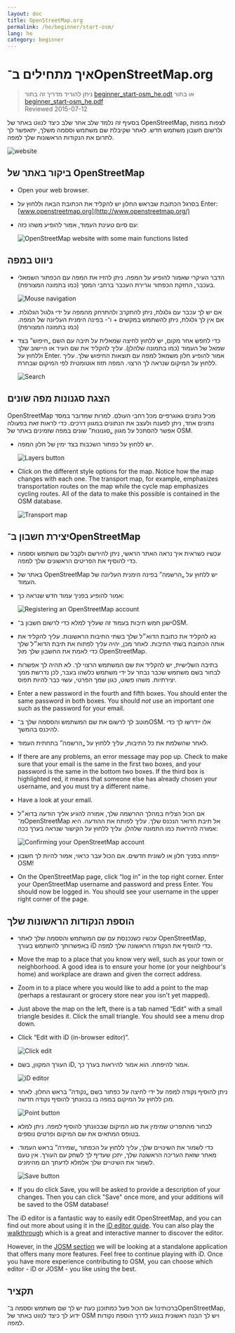 ```yaml
---
layout: doc
title: OpenStreetMap.org
permalink: /he/beginner/start-osm/
lang: he
category: beginner
---
```


איך מתחילים ב־OpenStreetMap.org
====================================

> ניתן להוריד מדריך זה בתור [beginner_start-osm_he.odt](/files/beginner_start-osm_he.odt) או בתור [beginner_start-osm_he.pdf](/files/beginner_start-osm_he.pdf)  
> Reviewed 2015-07-12  

בסעיף זה נלמד שלב אחר שלב כיצד לנווט באתר של OpenStreetMap, לצפות במפות ולרשום חשבון משתמש חדש. לאחר שקיבלת שם משתמש וססמה משלך, יתאפשר לך לתרום את הנקודות הראשונות שלך למפה.

![website][]

ביקור באתר של OpenStreetMap
-------------------------------

-   Open your web browser.
-   בסרגל הכתובת שבראש החלון יש להקליד את הכתובת הבאה וללחוץ על Enter:
    [www.openstreetmap.org](http://www.openstreetmap.org/)
-   עם סיום טעינת העמוד, אמור להופיע משהו כזה:

    ![OpenStreetMap website with some main functions listed][]

ניווט במפה
----------------

-   הדבר העיקרי שאמור להופיע על המפה. ניתן להזיז את המפה עם הכפתור השמאלי בעכבר, החזקת הכפתור וגרירת העכבר ברחבי המסך (כמו בתמונה המצורפת).

    ![Mouse navigation][]

-   אם יש לך עכבר עם גלגלת, ניתן להתקרב ולהתרחק מהמפה על ידי גלגול הגלגלת. אם אין לך גלגלת, ניתן להשתמש במקשים + ו־- בפינה הימנית העליונה של המפה. (כמו בתמונה המצורפת)
-   כדי לחפש אחר מקום, יש ללחוץ לחיצה שמאלית על תיבה עם השם „חיפוש” בצד שמאל של העמוד (כמו בתמונה שלהלן). עליך להקליד את שם העיר או היישוב שלך וללחוץ על Enter. אמור להופיע חלון משמאל למפה עם תוצאות החיפוש שלך. עליך ללחוץ על המיקום שנראה לך הרצוי. המפה תזוז אוטומטית לפי המיקום שבחרת.

    ![Search][]
   

הצגת סגנונות מפה שונים
------------------------

OpenStreetMap מכיל נתונים גאוגרפיים מכל רחבי העולם. למרות שמדובר במסד נתונים אחד, ניתן לפענח ולעצב את הנתונים במגוון דרכים. כדי לראות זאת בפעולה אפשר להסתכל על מגוון „סגנונות” שונים במפה שזמינים באתר של OSM.

-  יש ללחוץ על כפתור השכבות בצד ימין של חלון המפה.

    ![Layers button][]

-   Click on the different style options for the map. Notice how the map changes with each one. The transport map, for example, emphasizes transportation routes on the map while the cycle map emphasizes cycling routes. All of the data to make this possible is contained in the OSM database.

    ![Transport map][]

יצירת חשבון ב־OpenStreetMap
-------------------------------

-   עכשיו כשראית איך נראה האתר הראשי, ניתן להירשם ולקבל שם משתמש וססמה כדי להוסיף את הפריטים הראשונים שלך למפה.
-   באתר של OpenStreetMap יש ללחוץ על „הרשמה” בפינה הימנית העליונה של העמוד.
-   אמור להופיע בפניך עמוד חדש שנראה כך:

    ![Registering an OpenStreetMap account][]

-   ישנן חמש תיבות בעמוד זה שעליך למלא כדי לרשום חשבון ב־OSM.
-  נא להקליד את כתובת הדוא״ל שלך בשתי התיבות הראשונות. עליך להקליד את אותה הכתובת בשתי התיבות. לאחר מכן, יהיה עליך לפתוח את תיבת הדוא״ל שלך כדי לאמת את החשבון שלך מול OpenStreetMap.
-  בתיבה השלישית, יש להקליד את שם המשתמש הרצוי לך. לא תהיה לך אפשרות לבחור בשם משתמש שכבר נבחר על ידי משתמש כלשהו בעבר, לכן נדרשת ממך יצירתיות. משהו פשוט, כגון שמך הפרטי, עשוי כבר להיות תפוס.
-   Enter a new password in the fourth and fifth boxes. You should enter the same password in both boxes. You should *not* use an important one such as the password for your email.
-   מוטב לך לרשום את שם המשתמש והססמה שלך ב־OSM. אלו יידרשו לך כדי להיכנס בהמשך.
-   לאחר שהשלמת את כל התיבות, עליך ללחוץ על „הרשמה” בתחתית העמוד.
-   If there are any problems, an error message may pop up. Check to make sure that your email is the same in the first two boxes, and your password is the same in the bottom two boxes. If the third box is highlighted red, it means that someone else has already chosen your username, and you must try a different name.
-   Have a look at your email.
-  אם הכול הצליח במהלך ההרשמה שלך, אמורה להגיע אליך הודעה בדוא״ל מ־OpenStreetMap אל תיבת הדואר הנכנס שלך. עליך לפותח את ההודעה. היא אמורה להיראות כמו התמונה שלהלן. עליך ללחוץ על הקישור שנראה בערך ככה:

    ![Confirming your OpenStreetMap account][]

-   ייפתחו בפניך חלון או לשונית חדשים. אם הכול עבר כראוי, אמור להיות לך חשבון OSM!
-   On the OpenStreetMap page, click “log in” in the top right corner.  Enter your OpenStreetMap username and password and press Enter. You should now be logged in. You should see your username in the upper right corner of the page.

הוספת הנקודות הראשונות שלך
------------------------

- עכשיו כשנכנסת עם שם המשתמש והססמה שלך לאתר OpenStreetMap, באפשרותך להשתמש בעורך iD כדי להוסיף את הנקודה הראשונה שלך למפה.
-   Move the map to a place that you know very well, such as your town or neighborhood. A good idea is to ensure your home (or your neighbour's home) and workplace are drawn and given the correct address. 
-   Zoom in to a place where you would like to add a point to the map (perhaps a restaurant or grocery store near you isn't yet mapped).
-   Just above the map on the left, there is a tab named “Edit” with a small triangle besides it. Click the small triangle. You should see a menu drop down.
-   Click “Edit with iD (in-browser editor)”.

    ![Click edit][]

-   העורך המקוון, בשם iD, אמור להיפתח. הוא אמור להיראות בערך כך.

    ![iD editor][]

-   ניתן להוסיף נקודה למפה על ידי לחיצה על כפתור בשם „נקודה” בראש החלון. לאחר מכן ללחוץ על המיקום במפה בו בכוונתך להוסיף נקודה חדשה.

    ![Point button][]    

-   לבחור מהתפריט שמימין את סוג המיקום שבכוונתך להוסיף למפה. ניתן למלא בטופס המתאים את שם המיקום ופרטים נוספים.
-   כדי לשמור את השינויים שלך, עליך ללחוץ על הכפתור „שמירה” בראש העמוד. מאחר שזאת העריכה הראשונה שלך, יתכן שעדיף לך לשחק עם העורך. אין טעם לשמור את השינויים שלך אלמלא לדעתך הם מהימנים.

    ![Save button][]    

-   If you do click Save, you will be asked to provide a description of your changes.  Then you can click "Save" once more, and your additions will be saved to the OSM database!


The iD editor is a fantastic way to easily edit OpenStreetMap, and you can find out more about using it in the [iD editor guide](/en/beginner/id-editor/).  You can also play the [walkthrough](http://www.openstreetmap.org/edit?editor=id#walkthrough=true) which is a great and interactive manner to discover the editor.

However, in the [JOSM section](/en/josm/) we will be looking at a standalone application that offers many more features.  Feel free to continue playing with iD. Once you have more experience contributing to OSM, you can choose which editor - iD or JOSM - you like using the best.

תקציר
-------

ברכותינו! אם הכול פעל כמתוכנן כעת יש לך שם משתמש וססמה ב־OpenStreetMap, ידוע לך כיצד לנווט באתר של OSM ויש לך הבנה ראשונית בנוגע לדרך הוספת נקודות למפה.



[website]: /images/beginner/start-osm_website.png
[OpenStreetMap website with some main functions listed]: /images/beginner/osm-website-main-functions.png
[Mouse navigation]: /images/beginner/mouse-navigation.png
[Search]: /images/beginner/search.png
[Layers button]: /images/beginner/layers.png
[Transport map]: /images/beginner/transport-map.png
[Registering an OpenStreetMap account]: /images/beginner/registering-account.png
[Confirming your OpenStreetMap account]: /images/beginner/confirming-account.png
[Click edit]: /images/beginner/click-edit.png
[iD editor]: /images/beginner/id-editor.png
[Point button]: /images/beginner/point-button.png
[Save button]: /images/beginner/save-button.png